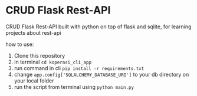 # CRUD Flask Rest-API
CRUD Flask Rest-API built with python on top of flask and sqlite, for learning projects about rest-api

how to use:
  1. Clone this repository
  2. in terminal `cd koperasi_cli_app`
  3. run command in cli `pip install -r requirements.txt`
  4. change `app.config['SQLALCHEMY_DATABASE_URI']` to your db directory on your local folder
  5. run the script from terminal using `python main.py`